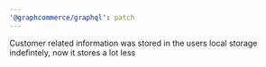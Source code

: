 ```yaml
---
'@graphcommerce/graphql': patch
---
```


Customer related information was stored in the users local storage indefintely, now it stores a lot less
